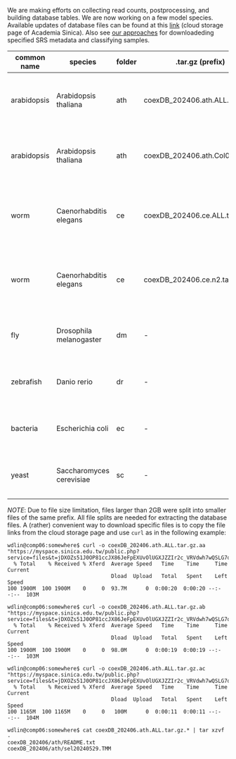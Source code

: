 We are making efforts on collecting read counts, postprocessing, and building database tables. We are now working on a few model species. Available updates of database files can be found at this [link](https://myspace.sinica.edu.tw/public.php?service=files&t=jDXOZs51J0OP81ccJX86JeFpEXUvOlUGXJZZIr2c_VRVdwh7wQSLG7qEPFa5HBhK) (cloud storage page of Academia Sinica). Also see [our approaches](https://github.com/wdlingit/maccu/blob/main/DB_from_DEE2.md) for downloadeding specified SRS metadata and classifying samples.

| common name | species | folder | .tar.gz (prefix) | comment |
| -------- | ------- | ------- | ------- | ------- |
| arabidopsis | Arabidopsis thaliana | ath | coexDB_202406.ath.ALL.tar.gz.* | 19746 QC pass RNAseq samples, tissues not classified |
| arabidopsis | Arabidopsis thaliana | ath | coexDB_202406.ath.Col0.tar.gz.* | 9094 QC pass Col-0 RNAseq samples, tissues classified |
| worm | Caenorhabditis elegans | ce | coexDB_202406.ce.ALL.tar.gz.* | 5189 QC pass RNAseq samples, development stage classified |
| worm | Caenorhabditis elegans | ce | coexDB_202406.ce.n2.tar.gz.* | 1934 QC pass N2 RNAseq samples, development stage classified |
| fly | Drosophila melanogaster | dm | - | 11485 QC pass RNAseq samples, in progress |
| zebrafish | Danio rerio | dr | - | 3881 QC pass RNAseq samples, in progress |
| bacteria | Escherichia coli | ec | - | 4284 QC pass RNAseq samples, in progress |
| yeast | Saccharomyces cerevisiae | sc | - | 11571 QC pass RNAseq samples, in progress |

*NOTE*: Due to file size limitation, files larger than 2GB were split into smaller files of the same prefix. All file splits are needed for extracting the database files. A (rather) convenient way to download specific files is to copy the file links from the cloud storage page and use `curl` as in the following example:

```
wdlin@comp06:somewhere$ curl -o coexDB_202406.ath.ALL.tar.gz.aa "https://myspace.sinica.edu.tw/public.php?service=files&t=jDXOZs51J0OP81ccJX86JeFpEXUvOlUGXJZZIr2c_VRVdwh7wQSLG7qEPFa5HBhK&path=%2Fath&files=coexDB_202406.ath.ALL.tar.gz.aa&download"
  % Total    % Received % Xferd  Average Speed   Time    Time     Time  Current
                                 Dload  Upload   Total   Spent    Left  Speed
100 1900M  100 1900M    0     0  93.7M      0  0:00:20  0:00:20 --:--:--  103M

wdlin@comp06:somewhere$ curl -o coexDB_202406.ath.ALL.tar.gz.ab "https://myspace.sinica.edu.tw/public.php?service=files&t=jDXOZs51J0OP81ccJX86JeFpEXUvOlUGXJZZIr2c_VRVdwh7wQSLG7qEPFa5HBhK&path=%2Fath&files=coexDB_202406.ath.ALL.tar.gz.ab&download"
  % Total    % Received % Xferd  Average Speed   Time    Time     Time  Current
                                 Dload  Upload   Total   Spent    Left  Speed
100 1900M  100 1900M    0     0  98.0M      0  0:00:19  0:00:19 --:--:--  103M

wdlin@comp06:somewhere$ curl -o coexDB_202406.ath.ALL.tar.gz.ac "https://myspace.sinica.edu.tw/public.php?service=files&t=jDXOZs51J0OP81ccJX86JeFpEXUvOlUGXJZZIr2c_VRVdwh7wQSLG7qEPFa5HBhK&path=%2Fath&files=coexDB_202406.ath.ALL.tar.gz.ac&download"
  % Total    % Received % Xferd  Average Speed   Time    Time     Time  Current
                                 Dload  Upload   Total   Spent    Left  Speed
100 1165M  100 1165M    0     0   100M      0  0:00:11  0:00:11 --:--:--  104M

wdlin@comp06:somewhere$ cat coexDB_202406.ath.ALL.tar.gz.* | tar xzvf -
coexDB_202406/ath/README.txt
coexDB_202406/ath/sel20240529.TMM
```
